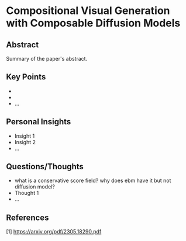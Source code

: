 # Compositional Visual Generation with Composable Diffusion Models
## Abstract
Summary of the paper's abstract.

## Key Points
- 
- 
- ...

## Personal Insights
- Insight 1
- Insight 2
- ...

## Questions/Thoughts
- what is a conservative score field? why does ebm have it but not diffusion model?
- Thought 1
- ...

## References
[1] https://arxiv.org/pdf/2305.18290.pdf
